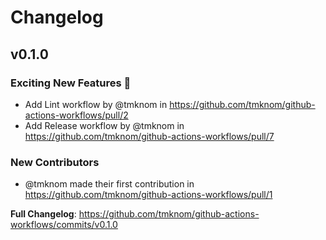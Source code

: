# Changelog

## v0.1.0

### Exciting New Features 🎉

- Add Lint workflow by @tmknom in https://github.com/tmknom/github-actions-workflows/pull/2
- Add Release workflow by @tmknom in https://github.com/tmknom/github-actions-workflows/pull/7

### New Contributors

- @tmknom made their first contribution in https://github.com/tmknom/github-actions-workflows/pull/1

**Full Changelog**: https://github.com/tmknom/github-actions-workflows/commits/v0.1.0

